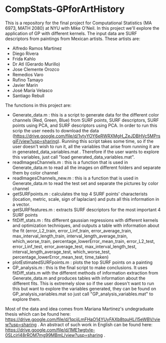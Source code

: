 # CompStats-GPforArtHistory

This is a repository for the final project for Computational Statistics (MA 6973, MATH 2080) at NYU with Mike O'Neil. In this project we'll explore the application of GP with different kernels. The input data are SURF descriptors from paintings from Mexican artists. These artists are:

 - Alfredo Ramos Martinez
 - Diego Rivera
 - Frida Kahlo
 - Dr Atl (Gerardo Murillo)
 - Jose Clemente Orozco
 - Remedios Varo
 - Rufino Tamayo
 - Javier Marin
 - José María Velasco
 - Santiago Rebull

 The functions in this project are:
 
 - Generate_data.m : this is a script to generate data for the different color channels (Red, Green, Blue) from SURF points, SURF descriptors, SURF points using PCA, and SURF descriptors using PCA. In order to run this scrip the user needs to download the data (https://drive.google.com/file/d/1vtyYOY6eRWRXMgH_ZeJDBHVc5MPrsgiF/view?usp=sharing). Running this script takes some time, so if the user doesn't wish to run it, all the variables that arise from running it are in generated_data_variables.mat . Therefore if the user wants to explore this variables, just call "load generated_data_variables.mat".
 - readImagesChannels.m : this is a function that is used in Generate_data.m to read all the images on different folders and separate them by color channel
 - readImagesChannels_new.m : this is a function that is used in Generate_data.m to read the test set and separate the pictures by color channel
 - getSURFpoints.m : calculates the top 4 SURF points' characterists (location, metric, scale, sign of laplacian) and puts all this information in a vector.
 - getSURFfeatures.m : extracts SURF descriptors for the most important 4 SURF points
 - fitDiff_stats.m : fits different gaussian regressions with different kernels and optimization techniques, and outputs a table with information about the fit (error_L2_train, error_Linf_train, error_average_train, max_interval_length_train, interval_length_average_train, which_worse_train, percentage_lowerError_mean_train, error_L2_test, error_Linf_test, error_average_test, max_interval_length_test, interval_length_average_test, which_worse_test, percentage_lowerError_mean_test, time_taken)
 - plotEstimatedSURFpoints.m : plots the top SURF points on a painting
 - GP_analysis.m : this is the final script to make conclusions. It uses fitDiff_stats.m with the different methods of information extraction from Generate_data.m and produces tables with information about the different fits. This is extremely slow so if the user doesn't want to run this but want to explore the variables generated, they can be found on GP_analysis_variables.mat so just call "GP_analysis_variables.mat" to explore them.
 
 
 
Most of the data and idea comes from Mariana Martinez's undegraduate thesis which can be found here: https://drive.google.com/file/d/1qcijLmFHaO14YUyFAXb8tquHLi15eWBV/view?usp=sharing . An abstract of such work in English can be found here: https://drive.google.com/file/d/1ME1wgtvle-0SLcirI48rROM7mg99MBmL/view?usp=sharing .
 
